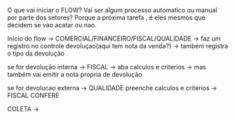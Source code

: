 O que vai iniciar o FLOW? Vai ser algum processo automatico ou manual por parte dos setores? Porque a próxima tarefa , é eles mesmos que decidem se vao acatar ou nao.

Inicio do flow → COMERCIAL/FINANCEIRO/FISCAL/QUALIDADE → faz um registro no controle devoluçao(aqui tem nota da venda?)
	→ também registra o tipo da devolução

se for devolução interna → FISCAL  → aba calculos e criterios → mas também vai emitir a nota propria de devolução


se for devolucao externa → QUALIDADE preenche calculos e criterios → FISCAL CONFERE

COLETA → 